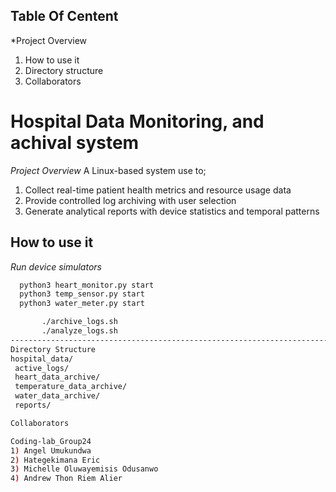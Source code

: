 ## Table Of Centent
  *Project Overview
1) How to use it
2) Directory structure
3) Collaborators

# Hospital Data Monitoring, and achival system

 *Project Overview*
A Linux-based system use to;
1) Collect real-time patient health metrics and resource usage data
2) Provide controlled log archiving with user selection
3) Generate analytical reports with device statistics and temporal patterns

## How to use it

*Run device simulators*
 ```bash
   python3 heart_monitor.py start
   python3 temp_sensor.py start
   python3 water_meter.py start

        ./archive_logs.sh
        ./analyze_logs.sh
------------------------------------------------------------------------
Directory Structure
hospital_data/
  active_logs/
  heart_data_archive/
  temperature_data_archive/
  water_data_archive/
  reports/

Collaborators

Coding-lab_Group24
 1) Angel Umukundwa
 2) Hategekimana Eric
 3) Michelle Oluwayemisis Odusanwo
 4) Andrew Thon Riem Alier
